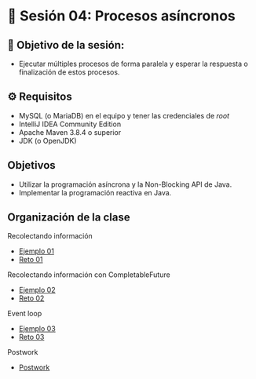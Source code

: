 
# :wave:  Sesión 04: Procesos asíncronos

## 🎯  Objetivo de la sesión:

- Ejecutar múltiples procesos de forma paralela y esperar la respuesta o finalización de estos procesos.

## ⚙ Requisitos

- MySQL (o MariaDB) en el equipo y tener las credenciales de _root_
- IntelliJ IDEA Community Edition
- Apache Maven 3.8.4 o superior
- JDK (o OpenJDK)

## Objetivos 

- Utilizar la programación asíncrona y la Non-Blocking API de Java.
- Implementar la programación reactiva en Java.

## Organización de la clase 

Recolectando información

- [Ejemplo 01](./Ejemplo-01/Readme.md) 
- [Reto 01](./Reto-01/Readme.md) 
	
Recolectando información con CompletableFuture

- [Ejemplo 02](./Ejemplo-02/Readme.md)
- [Reto 02](./Reto-02/Readme.md)
	
Event loop

- [Ejemplo 03](./Ejemplo-03/Readme.md)
- [Reto 03](./Reto-03/Readme.md)

Postwork

- [Postwork](./Postwork/Readme.md)
